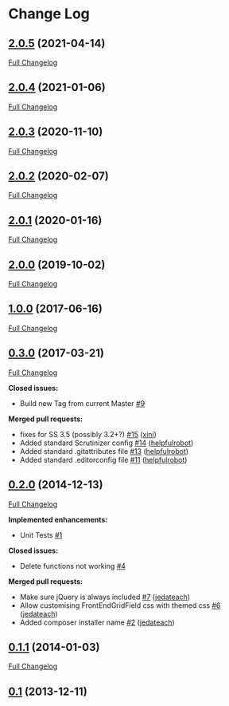 # Change Log

## [2.0.5](https://github.com/webbuilders-group/silverstripe-frontendgridfield/tree/2.0.5) (2021-04-14)
[Full Changelog](https://github.com/webbuilders-group/silverstripe-frontendgridfield/compare/2.0.4...2.0.5)

## [2.0.4](https://github.com/webbuilders-group/silverstripe-frontendgridfield/tree/2.0.4) (2021-01-06)
[Full Changelog](https://github.com/webbuilders-group/silverstripe-frontendgridfield/compare/2.0.3...2.0.4)

## [2.0.3](https://github.com/webbuilders-group/silverstripe-frontendgridfield/tree/2.0.3) (2020-11-10)
[Full Changelog](https://github.com/webbuilders-group/silverstripe-frontendgridfield/compare/2.0.2...2.0.3)

## [2.0.2](https://github.com/webbuilders-group/silverstripe-frontendgridfield/tree/2.0.2) (2020-02-07)
[Full Changelog](https://github.com/webbuilders-group/silverstripe-frontendgridfield/compare/2.0.1...2.0.2)

## [2.0.1](https://github.com/webbuilders-group/silverstripe-frontendgridfield/tree/2.0.1) (2020-01-16)
[Full Changelog](https://github.com/webbuilders-group/silverstripe-frontendgridfield/compare/2.0.0...2.0.1)

## [2.0.0](https://github.com/webbuilders-group/silverstripe-frontendgridfield/tree/2.0.0) (2019-10-02)
[Full Changelog](https://github.com/webbuilders-group/silverstripe-frontendgridfield/compare/1.0.0...2.0.0)

## [1.0.0](https://github.com/webbuilders-group/silverstripe-frontendgridfield/tree/1.0.0) (2017-06-16)
[Full Changelog](https://github.com/webbuilders-group/silverstripe-frontendgridfield/compare/0.3.0...1.0.0)

## [0.3.0](https://github.com/webbuilders-group/silverstripe-frontendgridfield/tree/0.3.0) (2017-03-21)
[Full Changelog](https://github.com/webbuilders-group/silverstripe-frontendgridfield/compare/0.2.0...0.3.0)

**Closed issues:**

- Build new Tag from current Master [\#9](https://github.com/webbuilders-group/silverstripe-frontendgridfield/issues/9)

**Merged pull requests:**

- fixes for SS 3.5 \(possibly 3.2+?\) [\#15](https://github.com/webbuilders-group/silverstripe-frontendgridfield/pull/15) ([xini](https://github.com/xini))
- Added standard Scrutinizer config [\#14](https://github.com/webbuilders-group/silverstripe-frontendgridfield/pull/14) ([helpfulrobot](https://github.com/helpfulrobot))
- Added standard .gitattributes file [\#13](https://github.com/webbuilders-group/silverstripe-frontendgridfield/pull/13) ([helpfulrobot](https://github.com/helpfulrobot))
- Added standard .editorconfig file [\#11](https://github.com/webbuilders-group/silverstripe-frontendgridfield/pull/11) ([helpfulrobot](https://github.com/helpfulrobot))

## [0.2.0](https://github.com/webbuilders-group/silverstripe-frontendgridfield/tree/0.2.0) (2014-12-13)
[Full Changelog](https://github.com/webbuilders-group/silverstripe-frontendgridfield/compare/0.1.1...0.2.0)

**Implemented enhancements:**

- Unit Tests [\#1](https://github.com/webbuilders-group/silverstripe-frontendgridfield/issues/1)

**Closed issues:**

- Delete functions not working [\#4](https://github.com/webbuilders-group/silverstripe-frontendgridfield/issues/4)

**Merged pull requests:**

- Make sure jQuery is always included [\#7](https://github.com/webbuilders-group/silverstripe-frontendgridfield/pull/7) ([jedateach](https://github.com/jedateach))
- Allow customising FrontEndGridField css with themed css [\#6](https://github.com/webbuilders-group/silverstripe-frontendgridfield/pull/6) ([jedateach](https://github.com/jedateach))
- Added composer installer name [\#2](https://github.com/webbuilders-group/silverstripe-frontendgridfield/pull/2) ([jedateach](https://github.com/jedateach))

## [0.1.1](https://github.com/webbuilders-group/silverstripe-frontendgridfield/tree/0.1.1) (2014-01-03)
[Full Changelog](https://github.com/webbuilders-group/silverstripe-frontendgridfield/compare/0.1...0.1.1)

## [0.1](https://github.com/webbuilders-group/silverstripe-frontendgridfield/tree/0.1) (2013-12-11)
